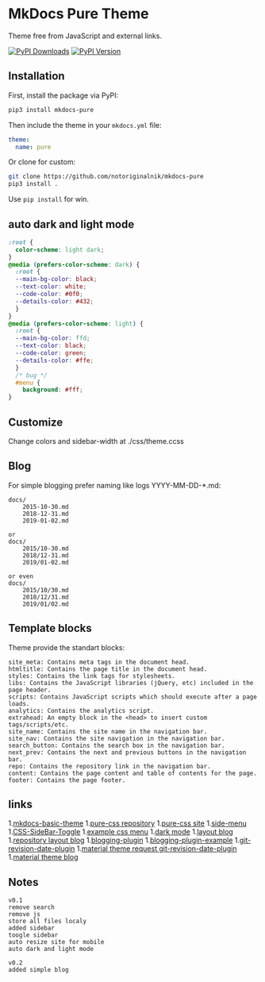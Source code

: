 # MkDocs Pure Theme

Theme free from JavaScript and external links.

[site example]: https://notoriginalnik.github.io/

[![PyPI Downloads][pypi-dl-image]][pypi-dl-link]
[![PyPI Version][pypi-v-image]][pypi-v-link]

[pypi-dl-image]: https://img.shields.io/pypi/dm/mkdocs-pure.png
[pypi-dl-link]: https://pypi.python.org/pypi/mkdocs-pure
[pypi-v-image]: https://img.shields.io/pypi/v/mkdocs-pure.png
[pypi-v-link]: https://pypi.python.org/pypi/mkdocs-pure

## Installation

First, install the package via PyPI:

```sh
pip3 install mkdocs-pure
```

Then include the theme in your `mkdocs.yml` file:

```yaml
theme:
  name: pure
```
Or clone for custom:

```sh
git clone https://github.com/notoriginalnik/mkdocs-pure
pip3 install .
```

Use `pip install` for win.

## auto dark and light mode

```css
:root {
  color-scheme: light dark;
}
@media (prefers-color-scheme: dark) {
  :root {
  --main-bg-color: black;
  --text-color: white;
  --code-color: #0f0;
  --details-color: #432;
  }
}
@media (prefers-color-scheme: light) {
  :root {
  --main-bg-color: ffd;
  --text-color: black;
  --code-color: green;
  --details-color: #ffe;
  }
  /* bug */
  #menu {
	background: #fff;
}
```

## Customize

Change colors and sidebar-width at ./css/theme.ccss

## Blog

For simple blogging prefer naming like logs YYYY-MM-DD-*.md:
```
docs/
    2015-10-30.md
    2018-12-31.md
    2019-01-02.md

or
docs/
    2015/10-30.md
    2018/12-31.md
    2019/01-02.md

or even
docs/
    2015/10/30.md
    2018/12/31.md
    2019/01/02.md
```

## Template blocks

Theme provide the standart blocks:

    site_meta: Contains meta tags in the document head.
    htmltitle: Contains the page title in the document head.
    styles: Contains the link tags for stylesheets.
    libs: Contains the JavaScript libraries (jQuery, etc) included in the page header.
    scripts: Contains JavaScript scripts which should execute after a page loads.
    analytics: Contains the analytics script.
    extrahead: An empty block in the <head> to insert custom tags/scripts/etc.
    site_name: Contains the site name in the navigation bar.
    site_nav: Contains the site navigation in the navigation bar.
    search_button: Contains the search box in the navigation bar.
    next_prev: Contains the next and previous buttons in the navigation bar.
    repo: Contains the repository link in the navigation bar.
    content: Contains the page content and table of contents for the page.
    footer: Contains the page footer.


## links

1.[mkdocs-basic-theme](https://mkdocs.github.io/mkdocs-basic-theme/)
1.[pure-css repository](https://github.com/pure-css/pure)
1.[pure-css site](https://purecss.io/)
1.[side-menu](https://purecss.io/layouts/side-menu/)
1.[CSS-SideBar-Toggle](https://codepen.io/swastikyadav/pen/zYZPyrN)
1.[example css menu](https://blog.logrocket.com/create-responsive-mobile-menu-with-css-no-javascript/)
1.[dark mode](https://css-tricks.com/a-complete-guide-to-dark-mode-on-the-web/#aa-using-a-body-class)
1.[layout blog](https://purecss.io/layouts/blog/)
1.[repository layout blog](https://github.com/pure-css/pure/tree/master/site/static/layouts/blog)
1.[blogging-plugin](https://github.com/liang2kl/mkdocs-blogging-plugin)
1.[blogging-plugin-example](https://github.com/liang2kl/mkdocs-blogging-plugin-example)
1.[git-revision-date-plugin](https://github.com/zhaoterryy/mkdocs-git-revision-date-plugin/tree/master)
1.[material theme request git-revision-date-plugin](https://github.com/squidfunk/mkdocs-material/issues/1350)
1.[material theme blog](https://www.codeinsideout.com/blog/#page1)

## Notes

```
v0.1
remove search
remove js
store all files localy
added sidebar
toogle sidebar
auto resize site for mobile
auto dark and light mode

v0.2
added simple blog
```